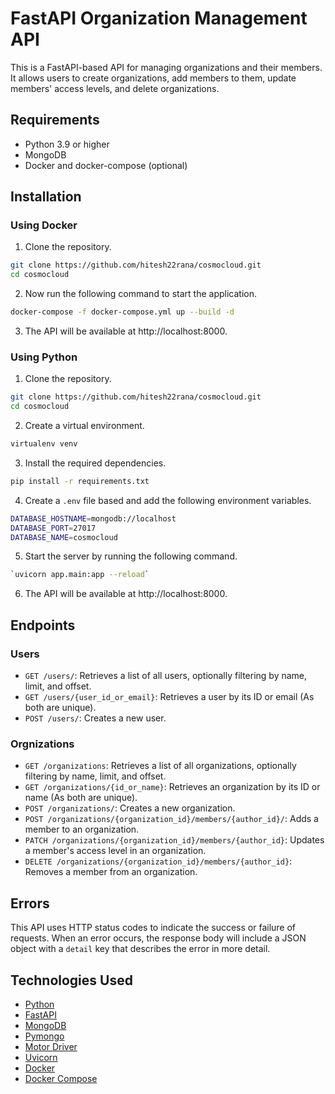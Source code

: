 # FastAPI Organization Management API

This is a FastAPI-based API for managing organizations and their members. It allows users to create organizations, add members to them, update members' access levels, and delete organizations.

## Requirements

- Python 3.9 or higher
- MongoDB
- Docker and docker-compose (optional)

## Installation

### **Using Docker**

1. Clone the repository.

```bash
git clone https://github.com/hitesh22rana/cosmocloud.git
cd cosmocloud
```

2. Now run the following command to start the application.

```bash
docker-compose -f docker-compose.yml up --build -d
```

3. The API will be available at http://localhost:8000.

### **Using Python**

1. Clone the repository.

```bash
git clone https://github.com/hitesh22rana/cosmocloud.git
cd cosmocloud
```

2. Create a virtual environment.

```bash
virtualenv venv
```

3. Install the required dependencies.

```bash
pip install -r requirements.txt
```

4. Create a `.env` file based and add the following environment variables.

```bash
DATABASE_HOSTNAME=mongodb://localhost
DATABASE_PORT=27017
DATABASE_NAME=cosmocloud
```

5. Start the server by running the following command.

```bash
`uvicorn app.main:app --reload`
```

6. The API will be available at http://localhost:8000.

## Endpoints

### **Users**
- `GET /users/`: Retrieves a list of all users, optionally filtering by name, limit, and offset.
- `GET /users/{user_id_or_email}`: Retrieves a user by its ID or email (As both are unique).
- `POST /users/`: Creates a new user.

### **Orgnizations**
- `GET /organizations`: Retrieves a list of all organizations, optionally filtering by name, limit, and offset.
- `GET /organizations/{id_or_name}`: Retrieves an organization by its ID or name (As both are unique).
- `POST /organizations/`: Creates a new organization.
- `POST /organizations/{organization_id}/members/{author_id}/`: Adds a member to an organization.
- `PATCH /organizations/{organization_id}/members/{author_id}`: Updates a member's access level in an organization.
- `DELETE /organizations/{organization_id}/members/{author_id}`: Removes a member from an organization.

## Errors

This API uses HTTP status codes to indicate the success or failure of requests. When an error occurs, the response body will include a JSON object with a `detail` key that describes the error in more detail.

## Technologies Used
- [Python](https://www.python.org/)
- [FastAPI](https://fastapi.tiangolo.com/)
- [MongoDB](https://www.mongodb.com/)
- [Pymongo](https://pymongo.readthedocs.io/en/stable/)
- [Motor Driver](https://motor.readthedocs.io/en/stable/)
- [Uvicorn](https://www.uvicorn.org/)
- [Docker](https://www.docker.com/)
- [Docker Compose](https://docs.docker.com/compose/)